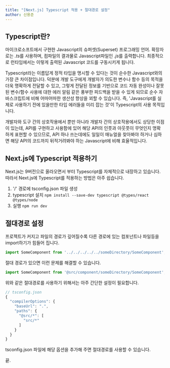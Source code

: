 ```yaml
---
title: "[Next.js] Typescript 적용 + 절대경로 설정"
author: 신용준
---
```


## Typescript란?

마이크로소프트에서 구현한 Javascript의 슈퍼셋(Superset) 프로그래밍 언어. 확장자로는 *.ts*를 사용하며, 컴파일의 결과물로 Javascript파일인 *.js*를 출력합니다. 최종적으로 런타임에서는 이렇게 출력된 Javascript 코드를 구동시키게 됩니다.

Typescript라는 이름답게 정적 타입을 명시할 수 있다는 것이 순수한 Javascript와의 가장 큰 차이점입니다. 덕분에 개발 도구에게 개발자가 의도한 변수나 함수 등의 목적을 더욱 명확하게 전달할 수 있고, 그렇게 전달된 정보를 기반으로 코드 자동 완성이나 잘못된 변수/함수 사용에 대한 에러 알림 같은 풍부한 피드백을 받을 수 있게 되므로 순수 자바스크립트에 비해 어마어마한 생산성 향상을 꾀할 수 있습니다. 즉, 'Javascript를 실제로 사용하기 전에 있을만한 타입 에러들을 미리 잡는 것'이 Typescript의 사용 목적입니다.

개발자와 도구 간의 상호작용에서 뿐만 아니라 개발자 간의 상호작용에서도 상당한 이점이 있는데, API를 구현하고 사용함에 있어 해당 API의 인풋과 아웃풋이 무엇인지 명확하게 표현할 수 있으므로, API 하나 쓰는데에도 일일이 매뉴얼을 찾아봐야 하거나 심하면 해당 API의 코드까지 뒤적거려봐야 하는 Javascript에 비해 효율적입니다.

## Next.js에 Typescript 적용하기

Next.js는 9버전으로 올라오면서 부터 Typescript를 자체적으로 내장하고 있습니다.
따라서 Next.js에 Typescript를 적용하는 방법은 아주 쉽습니다.

1. '/' 경로에 tsconfig.json 파일 생성
2. typescript 설치 `npm install --save-dev typescript @types/react @types/node`
3. 실행 `npm run dev`

## 절대경로 설정

프로젝트가 커지고 파일의 경로가 깊어질수록 다른 경로에 있는 컴포넌트나 파일등을 import하기가 힘들어 집니다.

```js
import SomeComponent from '../../../../../someDirectory/SomeComponent';
```

절대 경로가 있으면 이런 문제를 해결할 수 있습니다.

```js
import SomeComponent from '@src/component/someDirectory/SomeComponent';
```

위와 같은 절대경로를 사용하기 위해서는 아주 간단한 설정이 필요합니다.

```js
// tsconfig.json
{
  "compilerOptions": {
    "baseUrl": ".",
    "paths": {
      "@src/*": [
        "src/*"
      ]
    }
  }
}
```

tsconfig.json 파일에 해당 옵션을 추가해 주면 절대경로를 사용할 수 있습니다.

끝.
